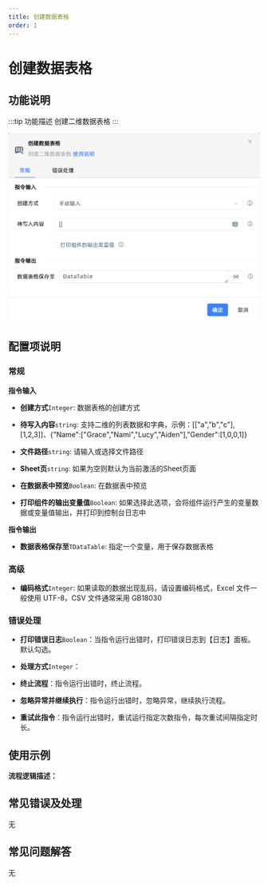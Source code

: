 ```yaml
---
title: 创建数据表格
order: 1
---
```


# 创建数据表格

## 功能说明

:::tip 功能描述
创建二维数据表格
:::

![创建数据表格](../../../assets/创建数据表格_command.png)

## 配置项说明

### 常规

**指令输入**

- **创建方式**`Integer`: 数据表格的创建方式

- **待写入内容**`string`: 支持二维的列表数据和字典，示例：[["a","b","c"],[1,2,3]]、{"Name":["Grace","Nami","Lucy","Aiden‌"],"Gender":[1,0,0,1]}

- **文件路径**`string`: 请输入或选择文件路径

- **Sheet页**`string`: 如果为空则默认为当前激活的Sheet页面

- **在数据表中预览**`Boolean`: 在数据表中预览

- **打印组件的输出变量值**`Boolean`: 如果选择此选项，会将组件运行产生的变量数据或变量值输出，并打印到控制台日志中


**指令输出**

- **数据表格保存至**`TDataTable`: 指定一个变量，用于保存数据表格

### 高级

- **编码格式**`Integer`: 如果读取的数据出现乱码，请设置编码格式，Excel 文件一般使用 UTF-8，CSV 文件通常采用 GB18030

### 错误处理

- **打印错误日志**`Boolean`：当指令运行出错时，打印错误日志到【日志】面板。默认勾选。

- **处理方式**`Integer`：

 - **终止流程**：指令运行出错时，终止流程。

 - **忽略异常并继续执行**：指令运行出错时，忽略异常，继续执行流程。

 - **重试此指令**：指令运行出错时，重试运行指定次数指令，每次重试间隔指定时长。

## 使用示例

**流程逻辑描述：** 

## 常见错误及处理

无

## 常见问题解答

无

